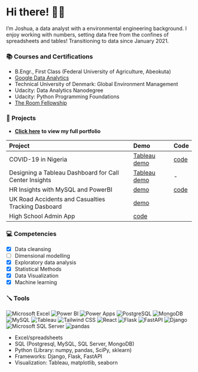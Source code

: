 # **Hi there!** 👋🏼
I’m Joshua, a data analyst with a environmental engineering background. I enjoy working with numbers, setting data free from the confines of spreadsheets and tables!
Transitioning to data since January 2021.

### 📚 **Courses and Certifications**
- B.Engr., First Class (Federal University of Agriculture, Abeokuta)
- [Google Data Analytics](https://coursera.org/share/8a35ef7a5a2b72c40624bf6394bdec31)
- Technical University of Denmark: Global Environment Management
- Udacity: Data Analytics Nanodegree
- Udacity: Python Programming Foundations
- [The Room Fellowship](https://www.theroom.com)


### 📂 **Projects**
- [**Click here**](https://joshuaolubori.github.io/portfolio-react1/#portfolio) **to view my full portfolio**

| Project | Demo   | Code   |
| :----- | :--- | :--- |
| COVID-19 in Nigeria | [Tableau demo](https://public.tableau.com/app/profile/joshua1294/viz/Covid-19InNigeria/Dashboard)   | [code](https://github.com/JoshuaOlubori/Covid19-in-Nigeria/blob/b5e1c93c7818a3f435dd4683df1b2c7fd97931ef/nga_covid19.ipynb)  |
| Designing a Tableau Dashboard for Call Center Insights | [Tableau demo](https://public.tableau.com/views/pwc-call-centre-trends/Dashboard?:language=en-GB&:display_count=n&:origin=viz_share_link)   |  -   |
| HR Insights with MySQL and PowerBI | [demo](https://joshuaolubori.my.canva.site/project-001)  |  [code](https://joshuaolubori.my.canva.site/project-001)   |
| UK Road Accidents and Casualties Tracking Dasboard | [demo](https://github.com/JoshuaOlubori/UK-Road-Accident-Casualties) | |
| High School Admin App | [code](https://github.com/JoshuaOlubori/chief-cornerstone-high-school-db-app) | |

### 💻 **Competencies**
- [x] Data cleansing
- [ ] Dimensional modelling
- [x] Exploratory data analysis
- [x] Statistical Methods
- [x] Data Visualization
- [x] Machine learning

### 🪛 **Tools**
![Microsoft Excel](https://img.shields.io/static/v1?style=for-the-badge&message=Microsoft+Excel&color=217346&logo=Microsoft+Excel&logoColor=FFFFFF&label=)
![Power BI](https://img.shields.io/static/v1?style=for-the-badge&message=Power+BI&color=222222&logo=Power+BI&logoColor=F2C811&label=)
![Power Apps](https://img.shields.io/static/v1?style=for-the-badge&message=Power+Apps&color=742774&logo=Power+Apps&logoColor=FFFFFF&label=)
![PostgreSQL](https://img.shields.io/static/v1?style=for-the-badge&message=PostgreSQL&color=4169E1&logo=PostgreSQL&logoColor=FFFFFF&label=)
![MongoDB](https://img.shields.io/static/v1?style=for-the-badge&message=MongoDB&color=47A248&logo=MongoDB&logoColor=FFFFFF&label=)
![MySQL](https://img.shields.io/static/v1?style=for-the-badge&message=MySQL&color=4479A1&logo=MySQL&logoColor=FFFFFF&label=)
![Tableau](https://img.shields.io/static/v1?style=for-the-badge&message=Tableau&color=E97627&logo=Tableau&logoColor=FFFFFF&label=)
![Tailwind CSS](https://img.shields.io/static/v1?style=for-the-badge&message=Tailwind+CSS&color=222222&logo=Tailwind+CSS&logoColor=06B6D4&label=)
![React](https://img.shields.io/static/v1?style=for-the-badge&message=React&color=222222&logo=React&logoColor=61DAFB&label=)
![Flask](https://img.shields.io/static/v1?style=for-the-badge&message=Flask&color=000000&logo=Flask&logoColor=FFFFFF&label=)
![FastAPI](https://img.shields.io/static/v1?style=for-the-badge&message=FastAPI&color=009688&logo=FastAPI&logoColor=FFFFFF&label=)
![Django](https://img.shields.io/static/v1?style=for-the-badge&message=Django&color=092E20&logo=Django&logoColor=FFFFFF&label=)
![Microsoft SQL Server](https://img.shields.io/static/v1?style=for-the-badge&message=Microsoft+SQL+Server&color=CC2927&logo=Microsoft+SQL+Server&logoColor=FFFFFF&label=)
![pandas](https://img.shields.io/static/v1?style=for-the-badge&message=pandas&color=150458&logo=pandas&logoColor=FFFFFF&label=)

-  Excel/spreadsheets
- SQL (Postgresql, MySQL, SQL Server, MongoDB)
- Python (Library: numpy, pandas, SciPy, sklearn)
- Frameworks: Django, Flask, FastAPI
- Visualization: Tableau, matplotlib, seaborn
